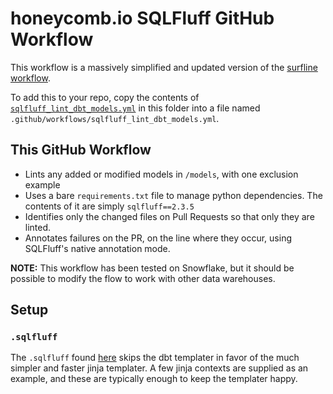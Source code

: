 # honeycomb.io SQLFluff GitHub Workflow

This workflow is a massively simplified and updated version of the [surfline workflow](menu_of_workflows/surfline).

To add this to your repo, copy the contents of [`sqlfluff_lint_dbt_models.yml`](./sqlfluff_lint_dbt_models.yml)
in this folder into a file named `.github/workflows/sqlfluff_lint_dbt_models.yml`.

## This GitHub Workflow
- Lints any added or modified models in `/models`, with one exclusion example
- Uses a bare `requirements.txt` file to manage python dependencies. The contents of it are simply `sqlfluff==2.3.5`
- Identifies only the changed files on Pull Requests so that only they are linted.
- Annotates failures on the PR, on the line where they occur, using SQLFluff's native annotation mode.

__NOTE:__ This workflow has been tested on Snowflake, but it should be possible to modify the flow to work with other data warehouses.

## Setup
### `.sqlfluff`

The `.sqlfluff` found [here](./.sqlfluff) skips the dbt templater in favor of the much simpler and faster jinja templater. A few jinja contexts are supplied as an example, and these are typically enough to keep the templater happy.
